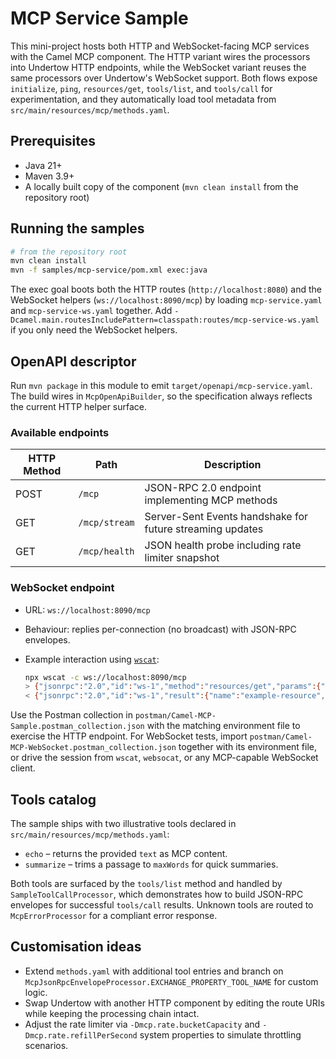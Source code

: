 # MCP Service Sample

This mini-project hosts both HTTP and WebSocket-facing MCP services with the Camel MCP component. The HTTP variant wires the processors into Undertow HTTP endpoints, while the WebSocket variant reuses the same processors over Undertow's WebSocket support. Both flows expose `initialize`, `ping`, `resources/get`, `tools/list`, and `tools/call` for experimentation, and they automatically load tool metadata from `src/main/resources/mcp/methods.yaml`.

## Prerequisites

- Java 21+
- Maven 3.9+
- A locally built copy of the component (`mvn clean install` from the repository root)

## Running the samples

```bash
# from the repository root
mvn clean install
mvn -f samples/mcp-service/pom.xml exec:java
```

The exec goal boots both the HTTP routes (`http://localhost:8080`) and the WebSocket helpers (`ws://localhost:8090/mcp`) by loading `mcp-service.yaml` and `mcp-service-ws.yaml` together. Add `-Dcamel.main.routesIncludePattern=classpath:routes/mcp-service-ws.yaml` if you only need the WebSocket helpers.

## OpenAPI descriptor

Run `mvn package` in this module to emit `target/openapi/mcp-service.yaml`. The build wires in `McpOpenApiBuilder`, so the specification always reflects the current HTTP helper surface.

### Available endpoints

| HTTP Method | Path           | Description |
|-------------|----------------|-------------|
| POST        | `/mcp`         | JSON-RPC 2.0 endpoint implementing MCP methods |
| GET         | `/mcp/stream`  | Server-Sent Events handshake for future streaming updates |
| GET         | `/mcp/health`  | JSON health probe including rate limiter snapshot |

### WebSocket endpoint

- URL: `ws://localhost:8090/mcp`
- Behaviour: replies per-connection (no broadcast) with JSON-RPC envelopes.
- Example interaction using [`wscat`](https://www.npmjs.com/package/wscat):

	```bash
	npx wscat -c ws://localhost:8090/mcp
	> {"jsonrpc":"2.0","id":"ws-1","method":"resources/get","params":{"resource":"example-resource"}}
	< {"jsonrpc":"2.0","id":"ws-1","result":{"name":"example-resource","description":"Sample resource","chunks":[]}}
	```

Use the Postman collection in `postman/Camel-MCP-Sample.postman_collection.json` with the matching environment file to exercise the HTTP endpoint. For WebSocket tests, import `postman/Camel-MCP-WebSocket.postman_collection.json` together with its environment file, or drive the session from `wscat`, `websocat`, or any MCP-capable WebSocket client.

## Tools catalog

The sample ships with two illustrative tools declared in `src/main/resources/mcp/methods.yaml`:

- `echo` – returns the provided `text` as MCP content.
- `summarize` – trims a passage to `maxWords` for quick summaries.

Both tools are surfaced by the `tools/list` method and handled by `SampleToolCallProcessor`, which demonstrates how to build JSON-RPC envelopes for successful `tools/call` results. Unknown tools are routed to `McpErrorProcessor` for a compliant error response.

## Customisation ideas

- Extend `methods.yaml` with additional tool entries and branch on `McpJsonRpcEnvelopeProcessor.EXCHANGE_PROPERTY_TOOL_NAME` for custom logic.
- Swap Undertow with another HTTP component by editing the route URIs while keeping the processing chain intact.
- Adjust the rate limiter via `-Dmcp.rate.bucketCapacity` and `-Dmcp.rate.refillPerSecond` system properties to simulate throttling scenarios.
